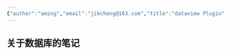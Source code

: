 ```yaml
---
{"author":"aming","email":"jikcheng@163.com","title":"dataview Plugin","creation_date":"2022-06-27 15:57","Last modified date":"2022-11-27 19:18","tags":"dataview Plugin","File Folder with relative path":"dataview","remark":null,"other":null,"dg-publish":true,"permalink":"/dataview/dataview-plugin/","dgPassFrontmatter":true}
---
```





## 关于数据库的笔记



